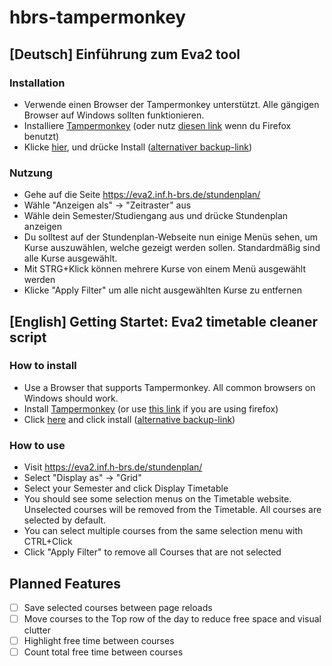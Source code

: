 # hbrs-tampermonkey
## [Deutsch] Einführung zum Eva2 tool
### Installation
- Verwende einen Browser der Tampermonkey unterstützt. Alle gängigen Browser auf Windows sollten funktionieren.
- Installiere [Tampermonkey](https://chrome.google.com/webstore/detail/tampermonkey/dhdgffkkebhmkfjojejmpbldmpobfkfo?hl=en) (oder nutz [diesen link](https://addons.mozilla.org/en-US/firefox/addon/tampermonkey/) wenn du Firefox benutzt)
- Klicke [hier](https://openuserjs.org/install/Temm/HBRS_eva2_Timetable_Cleaner.user.js), und drücke Install ([alternativer backup-link](https://github.com/leumasme/hbrs-tampermonkey/raw/main/eva2cleaner.user.js))
### Nutzung
- Gehe auf die Seite https://eva2.inf.h-brs.de/stundenplan/
- Wähle "Anzeigen als" -> "Zeitraster" aus
- Wähle dein Semester/Studiengang aus und drücke Stundenplan anzeigen
- Du solltest auf der Stundenplan-Webseite nun einige Menüs sehen, um Kurse auszuwählen, welche gezeigt werden sollen. Standardmäßig sind alle Kurse ausgewählt.
- Mit STRG+Klick können mehrere Kurse von einem Menü ausgewählt werden
- Klicke "Apply Filter" um alle nicht ausgewählten Kurse zu entfernen
## [English] Getting Startet: Eva2 timetable cleaner script
### How to install
- Use a Browser that supports Tampermonkey. All common browsers on Windows should work.
- Install [Tampermonkey](https://chrome.google.com/webstore/detail/tampermonkey/dhdgffkkebhmkfjojejmpbldmpobfkfo?hl=en) (or use [this link](https://addons.mozilla.org/en-US/firefox/addon/tampermonkey/) if you are using firefox)
- Click [here](https://openuserjs.org/install/Temm/HBRS_eva2_Timetable_Cleaner.user.js) and click install ([alternative backup-link](https://github.com/leumasme/hbrs-tampermonkey/raw/main/eva2cleaner.user.js))
### How to use
- Visit https://eva2.inf.h-brs.de/stundenplan/
- Select "Display as" -> "Grid"
- Select your Semester and click Display Timetable
- You should see some selection menus on the Timetable website. Unselected courses will be removed from the Timetable. All courses are selected by default.
- You can select multiple courses from the same selection menu with CTRL+Click
- Click "Apply Filter" to remove all Courses that are not selected

## Planned Features
- [ ] Save selected courses between page reloads
- [ ] Move courses to the Top row of the day to reduce free space and visual clutter
- [ ] Highlight free time between courses
- [ ] Count total free time between courses